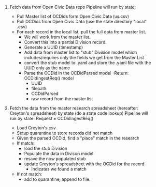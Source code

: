 1. Fetch data from Open Civic Data repo
    Pipeline will run by state:
    - Pull Master list of OCDids form Open Civic Data (us.csv)
    - Pull OCDids from Open Civic Data (use the state directory "local" .csv)
    - For each record in the local list, pull the full data from master list.
        - We will work from the master list.
        - Convert this into a partial Division record.
        - Generate a UUID (timestamp)
        - Add data from master list to "stub" Division model which
          includes/requires only the fields we get from the Master List
        - convert the stub model to .yaml and store the .yaml file with the UUID
          only as the name
        - Parse the OCDid in the OCDidParsed model
    -Return:
        OCDidIngestReq() model
            - UUID
            - filepath
            - OCDidParsed
            - raw record from the master list

2. Fetch the data from the master research spreadsheet (hereafter: Creyton's spreadsheet) by state (do a state code lookup)
    Pipeline will run by state:
    Request = OCDidIngestReq()
    - Load  Creyton's csv
    - Setup quarantine to store records did not match
    - Given the parsed OCDid, find a "place" match in the research
    - If match:
        - load the stub Division
        - Populate the data in Divison model
        - resave the now populated stub
        - update Creyton's spreadsheet with the OCDid for the record
            - Indicates we found a match
    - If not match:
        - add to quarantine, append to file.
